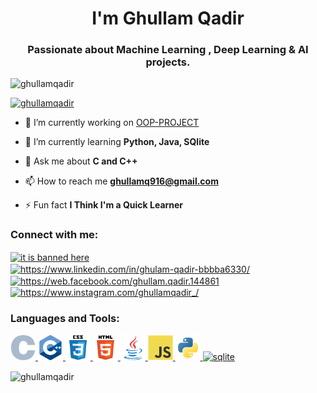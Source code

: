 <h1 align="center">I'm Ghullam Qadir</h1>
<h3 align="center">Passionate about Machine Learning , Deep Learning & AI projects.</h3>

<p align="left"> <img src="https://komarev.com/ghpvc/?username=ghullamqadir&label=Profile%20views&color=0e75b6&style=flat" alt="ghullamqadir" /> </p>

<p align="left"> <a href="https://github.com/ryo-ma/github-profile-trophy"><img src="https://github-profile-trophy.vercel.app/?username=ghullamqadir" alt="ghullamqadir" /></a> </p>

- 🔭 I’m currently working on [OOP-PROJECT](https://ghullamqadir.github.io/OOP-PROJECT/)

- 🌱 I’m currently learning **Python, Java, SQlite**

- 💬 Ask me about **C and C++**

- 📫 How to reach me **ghullamq916@gmail.com**

- ⚡ Fun fact **I Think I'm a Quick Learner**

<h3 align="left">Connect with me:</h3>
<p align="left">
<a href="https://twitter.com/it is banned here" target="blank"><img align="center" src="https://raw.githubusercontent.com/rahuldkjain/github-profile-readme-generator/master/src/images/icons/Social/twitter.svg" alt="it is banned here" height="30" width="40" /></a>
<a href="https://linkedin.com/in/https://www.linkedin.com/in/ghulam-qadir-bbbba6330/" target="blank"><img align="center" src="https://raw.githubusercontent.com/rahuldkjain/github-profile-readme-generator/master/src/images/icons/Social/linked-in-alt.svg" alt="https://www.linkedin.com/in/ghulam-qadir-bbbba6330/" height="30" width="40" /></a>
<a href="https://fb.com/https://web.facebook.com/ghullam.qadir.144861" target="blank"><img align="center" src="https://raw.githubusercontent.com/rahuldkjain/github-profile-readme-generator/master/src/images/icons/Social/facebook.svg" alt="https://web.facebook.com/ghullam.qadir.144861" height="30" width="40" /></a>
<a href="https://instagram.com/https://www.instagram.com/ghullamqadir_/" target="blank"><img align="center" src="https://raw.githubusercontent.com/rahuldkjain/github-profile-readme-generator/master/src/images/icons/Social/instagram.svg" alt="https://www.instagram.com/ghullamqadir_/" height="30" width="40" /></a>
</p>

<h3 align="left">Languages and Tools:</h3>
<p align="left"> <a href="https://www.cprogramming.com/" target="_blank" rel="noreferrer"> <img src="https://raw.githubusercontent.com/devicons/devicon/master/icons/c/c-original.svg" alt="c" width="40" height="40"/> </a> <a href="https://www.w3schools.com/cpp/" target="_blank" rel="noreferrer"> <img src="https://raw.githubusercontent.com/devicons/devicon/master/icons/cplusplus/cplusplus-original.svg" alt="cplusplus" width="40" height="40"/> </a> <a href="https://www.w3schools.com/css/" target="_blank" rel="noreferrer"> <img src="https://raw.githubusercontent.com/devicons/devicon/master/icons/css3/css3-original-wordmark.svg" alt="css3" width="40" height="40"/> </a> <a href="https://www.w3.org/html/" target="_blank" rel="noreferrer"> <img src="https://raw.githubusercontent.com/devicons/devicon/master/icons/html5/html5-original-wordmark.svg" alt="html5" width="40" height="40"/> </a> <a href="https://www.java.com" target="_blank" rel="noreferrer"> <img src="https://raw.githubusercontent.com/devicons/devicon/master/icons/java/java-original.svg" alt="java" width="40" height="40"/> </a> <a href="https://developer.mozilla.org/en-US/docs/Web/JavaScript" target="_blank" rel="noreferrer"> <img src="https://raw.githubusercontent.com/devicons/devicon/master/icons/javascript/javascript-original.svg" alt="javascript" width="40" height="40"/> </a> <a href="https://www.python.org" target="_blank" rel="noreferrer"> <img src="https://raw.githubusercontent.com/devicons/devicon/master/icons/python/python-original.svg" alt="python" width="40" height="40"/> </a> <a href="https://www.sqlite.org/" target="_blank" rel="noreferrer"> <img src="https://www.vectorlogo.zone/logos/sqlite/sqlite-icon.svg" alt="sqlite" width="40" height="40"/> </a> </p>

<p><img align="center" src="https://github-readme-stats.vercel.app/api/top-langs?username=ghullamqadir&show_icons=true&locale=en&layout=compact" alt="ghullamqadir" /></p>
